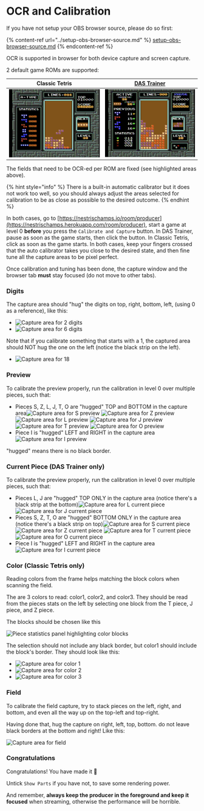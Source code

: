 # OCR and Calibration

If you have not setup your OBS browser source, please do so first:

{% content-ref url="../setup-obs-browser-source.md" %}
[setup-obs-browser-source.md](../setup-obs-browser-source.md)
{% endcontent-ref %}

OCR is supported in browser for both device capture and screen capture.

2 default game ROMs are supported:

| Classic Tetris                          | [DAS Trainer](https://www.romhacking.net/hacks/3761/) |
| --------------------------------------- | ----------------------------------------------------- |
| ![](<../.gitbook/assets/image (3).png>) | ![](<../.gitbook/assets/image (4).png>)               |

The fields that need to be OCR-ed per ROM are fixed (see highlighted areas above).

{% hint style="info" %}
There is a built-in automatic calibrator but it does not work too well, so you should always adjust the areas selected for calibration to be as close as possible to the desired outcome.
{% endhint %}

In both cases, go to [https://nestrischamps.io/room/producer](https://nestrischamps.herokuapp.com/room/producer), start a game at level 0 **before** you press the `Calibrate and Capture` button. In DAS Trainer, pause as soon as the game starts, then click the button. In Classic Tetris, click as soon as the game starts. In both cases, keep your fingers crossed that the auto calibrator takes you close to the desired state, and then fine tune all the capture areas to be pixel perfect.

Once calibration and tuning has been done, the capture window and the browser tab **must** stay focused (do not move to other tabs).

### Digits

The capture area should "hug" the digits on top, right, bottom, left, (using 0 as a reference), like this:

* ![Capture area for 2 digits](https://nestrischamps.io/docs/digits\_2\_0.png)
* ![Capture area for 6 digits](https://nestrischamps.io/docs/digits\_6\_0.png)

Note that if you calibrate something that starts with a 1, the captured area should NOT hug the one on the left (notice the black strip on the left).

* ![Capture area for 18](https://nestrischamps.io/docs/digits\_18.png)

### Preview

To calibrate the preview properly, run the calibration in level 0 over multiple pieces, such that:

* Pieces S, Z, L, J, T, O are "hugged" TOP and BOTTOM in the capture area![Capture area for S preview](https://nestrischamps.io/docs/preview\_s.png) ![Capture area for Z preview](https://nestrischamps.herokuapp.com/docs/preview\_z.png) ![Capture area for L preview](https://nestrischamps.herokuapp.com/docs/preview\_l.png) ![Capture area for J preview](https://nestrischamps.herokuapp.com/docs/preview\_j.png) ![Capture area for T preview](https://nestrischamps.herokuapp.com/docs/preview\_t.png) ![Capture area for O preview](https://nestrischamps.herokuapp.com/docs/preview\_o.png)
* Piece I is "hugged" LEFT and RIGHT in the capture area![Capture area for I preview](https://nestrischamps.io/docs/preview\_i.png)

"hugged" means there is no black border.

### Current Piece (DAS Trainer only)

To calibrate the preview properly, run the calibration in level 0 over multiple pieces, such that:

* Pieces L, J are "hugged" TOP ONLY in the capture area (notice there's a black strip at the bottom)![Capture area for L current piece](https://nestrischamps.io/docs/cur\_piece\_l.png) ![Capture area for J current piece](https://nestrischamps.herokuapp.com/docs/cur\_piece\_j.png)
* Pieces S, Z, T, O are "hugged" BOTTOM ONLY in the capture area (notice there's a black strip on top)![Capture area for S current piece](https://nestrischamps.io/docs/cur\_piece\_s.png) ![Capture area for Z current piece](https://nestrischamps.herokuapp.com/docs/cur\_piece\_z.png) ![Capture area for T current piece](https://nestrischamps.herokuapp.com/docs/cur\_piece\_t.png) ![Capture area for O current piece](https://nestrischamps.herokuapp.com/docs/cur\_piece\_o.png)
* Piece I is "hugged" LEFT and RIGHT in the capture area![Capture area for I current piece](https://nestrischamps.io/docs/cur\_piece\_i.png)

### Color (Classic Tetris only)

Reading colors from the frame helps matching the block colors when scanning the field.

The are 3 colors to read: color1, color2, and color3. They should be read from the pieces stats on the left by selecting one block from the T piece, J piece, and Z piece.

The blocks should be chosen like this

![Piece statistics panel highlighting color blocks](https://nestrischamps.io/docs/statistics\_colors.png)

The selection should not include any black border, but color1 should include the block's border. They should look like this:

* ![Capture area for color 1](https://nestrischamps.io/docs/color\_1.png)
* ![Capture area for color 2](https://nestrischamps.io/docs/color\_2.png)
* ![Capture area for color 3](https://nestrischamps.io/docs/color\_3.png)

### Field

To calibrate the field capture, try to stack pieces on the left, right, and bottom, and even all the way up on the top-left and top-right.

Having done that, hug the capture on right, left, top, bottom. do not leave black borders at the bottom and right! Like this:

![Capture area for field](https://nestrischamps.io/docs/field.png)

### Congratulations

Congratulations! You have made it 🥳

Untick `Show Parts` if you have not, to save some rendering power.

And remember, **always keep the producer in the foreground and keep it focused** when streaming, otherwise the performance will be horrible.
